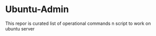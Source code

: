 # Ubuntu-Admin
This repor is curated list of operational commands n script to work on ubuntu server
